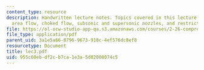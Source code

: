```yaml
---
content_type: resource
description: Handwritten lecture notes. Topics covered in this lecture include variable
  area flow, choked flow, subsonic and supersonic nozzles, and restrictors.
file: https://ol-ocw-studio-app-qa.s3.amazonaws.com/courses/2-26-compressible-fluid-dynamics-spring-2004/955c60ebdf2cb7ca1e3a5d82008074c5_lec3.pdf
file_type: application/pdf
parent_uid: 3a1e5a66-8796-9673-918c-4ef576dc8ef8
resourcetype: Document
title: lec3.pdf
uid: 955c60eb-df2c-b7ca-1e3a-5d82008074c5
---
```


